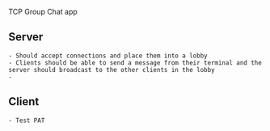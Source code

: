 TCP Group Chat app

## Server
    - Should accept connections and place them into a lobby
    - Clients should be able to send a message from their terminal and the server should broadcast to the other clients in the lobby
    - 


## Client
    - Test PAT
